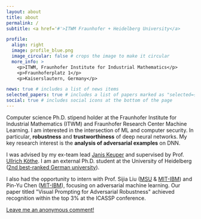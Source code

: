 ```yaml
---
layout: about
title: about
permalink: /
subtitle: <a href='#'>ITWM Fraunhofer + Heidelberg University</a>

profile:
  align: right
  image: profile_blue.png
  image_circular: false # crops the image to make it circular
  more_info: >
    <p>ITWM, Fraunhofer Institute for Industrial Mathematics</p>
    <p>Fraunhoferplatz 1</p>
    <p>Kaiserslautern, Germany</p>

news: true # includes a list of news items
selected_papers: true # includes a list of papers marked as "selected={true}"
social: true # includes social icons at the bottom of the page
---
```


Computer science Ph.D. stipend holder at the Fraunhofer Institute for Industrial Mathematics (ITWM) and Fraunhofer Research Center Machine Learning. I am interested in the intersection of ML and computer security.
In particular, **robustness** and **trustworthiness** of deep neural networks.
My key research interest is the **analysis of adversarial examples** on DNN.

I was advised by my ex-team lead [Janis Keuper](https://www.itwm.fraunhofer.de/en/departments/hpc/staff/janis-keuper.html) and supervised by Prof. [Ullrich Köthe](https://hci.iwr.uni-heidelberg.de/vislearn/people/ullrich-koethe). I am an external Ph.D. student at the University of Heidelberg ([2nd best-ranked German university](https://www.usnews.com/education/best-global-universities/germany)).

I also had the opportunity to intern with Prof. Sijia Liu ([MSU](<https://engineering.msu.edu/faculty/Sijia-Liu](https://lsjxjtu.github.io/)>) & [MIT-IBM](https://mitibmwatsonailab.mit.edu/people/sijia-liu/)) and Pin-Yu Chen ([MIT-IBM](https://sites.google.com/site/pinyuchenpage/home)), focusing on adversarial machine learning.
Our paper titled "Visual Prompting for Adversarial Robustness" achieved recognition within the top 3% at the ICASSP conference.

[Leave me an anonymous comment!](https://forms.gle/xYPpvQmZ9yBjKJdg6)

<!-- **News: I am looking for a research position.** -->

<script src="https://tryhackme.com/badge/1768902"></script>

